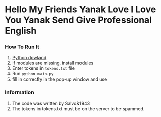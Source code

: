 # Hello My Friends Yanak Love I Love You Yanak Send Give Professional English 

### How To Run It
1. [Python dowland](https://www.python.org/downloads/)
2. If modules are missing, install modules
3. Enter tokens in ``tokens.txt`` file
4. Run ``python main.py``
5. fill in correctly in the pop-up window and use

### Information
1. The code was written by Salvo&1943
2. The tokens in tokens.txt must be on the server to be spammed.
